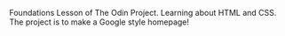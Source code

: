 Foundations Lesson of The Odin Project.
Learning about HTML and CSS.
The project is to make a Google style homepage!